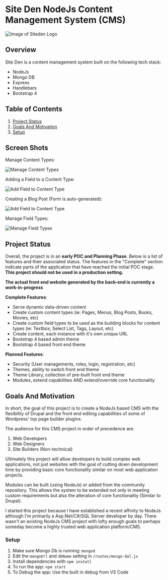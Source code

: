 # Site Den NodeJs Content Management System (CMS) #

![Image of Siteden Logo](https://kevant.com/siteden/SiteDen-nodejs-logo.png)

## Overview ##
Site Den is a content management system built on the following tech stack:
* NodeJs
* Mongo DB
* Express
* Handlebars
* Bootstrap 4

## Table of Contents ##
1. [Project Status](#project-status)
1. [Goals And Motivation](#goals-and-motivation)
1. [Setup](#setup)

## Screen Shots ##
Manage Content Types:

![Manage Content Types](https://kevant.com/siteden/content-types.png)

Adding a Field to a Content Type:

![Add Field to Content Type](https://kevant.com/siteden/add-fields-to-content-type.png)

Creating a Blog Post (Form is auto-generated):

![Add Field to Content Type](https://kevant.com/siteden/create-blog-post.png)

Manage Field Types:

![Manage Field Types](https://kevant.com/siteden/field-types.png)

## Project Status ##
Overall, the project is in an **early POC and Planning Phase**. Below is a list of features and their associated status. The features in the "Complete" section indicate parts of the application that have reached the initial POC stage. **This project should not be used in a production setting.**

**The actual front end website generated by the back-end is currently a work-in-progress**

**Complete Features**:
* Serve dynamic data-driven content
* Create custom content types (ie: Pages, Menus, Blog Posts, Books, Movies, etc)
* Create custom field types to be used as the building blocks for content types (ie: Textbox, Select List, Tags, Layout, etc)
* Create content, each instance with it's own unique URL
* Bootstrap 4 based admin theme
* Bootstrap 4 based front end theme

**Planned Features**:
* Security (User managements, roles, login, registration, etc)
* Themes, ability to switch front end theme
* Theme Library, collection of pre-built front end theme
* Modules, extend capabilities AND extend/override core functionality

## Goals And Motivation ##
In short, the goal of this project is to create a NodeJs based CMS with the flexibility of Drupal and the front end editing capabilities of some of Wordpress' top page builder plugins.

The audience for this CMS project in order of precedence are:
1. Web Developers
1. Web Designers
1. Site Builders (Non-technical)

Ultimately this project will allow developers to build complex web applications, not just websites with the goal of cutting down development time by providing basic core functionality similar on most web application projects.

Modules can be built (using NodeJs) or added from the community repository. This allows the system to be extended not only in meeting custom requirements but also the alteration of core functionality (Similar to Drupal).

I started this project because I have established a recent affinity to NodeJs although I'm primarily a Asp.Net/C#/SQL Server developer by day. There wasn't an existing NodeJs CMS project with lofty enough goals to perhaps someday become a highly trusted web application platform/CMS.

### Setup ###

1. Make sure Mongo Db is running: `mongod`
1. Edit the `mongoUrl` and `dbName` setting in `/routes/mongo-dal.js`
1. Install dependencies with `npm install`
1. To run the app: `npm start`
1. To Debug the app: Use the built in debug from VS Code
